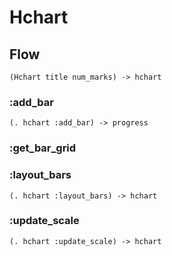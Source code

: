 # Hchart

## Flow

```code
(Hchart title num_marks) -> hchart
```

### :add_bar

```code
(. hchart :add_bar) -> progress
```

### :get_bar_grid

### :layout_bars

```code
(. hchart :layout_bars) -> hchart
```

### :update_scale

```code
(. hchart :update_scale) -> hchart
```

